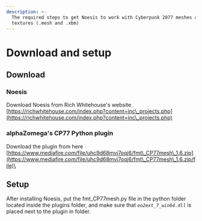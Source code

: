 ```yaml
---
description: >-
  The required steps to get Noesis to work with Cyberpunk 2077 meshes and
  textures (.mesh and .xbm)
---
```


# Download and setup

## Download

### Noesis&#x20;

Download Noesis from Rich Whitehouse's website\
[https://richwhitehouse.com/index.php?content=inc\_projects.php](https://richwhitehouse.com/index.php?content=inc\_projects.php)

### alphaZomega's CP77 Python plugin

Download the plugin from here\
[https://www.mediafire.com/file/uhc9d68mvj7oqj6/fmt\_CP77mesh\_1.6.zip](https://www.mediafire.com/file/uhc9d68mvj7oqj6/fmt\_CP77mesh\_1.6.zip/file)\


## Setup

After installing Noesis, put the fmt\_CP77mesh.py file in the python folder located inside the plugins folder, and make sure that _`oo2ext_7_win64.dll`_ is placed next to the plugin in folder.
